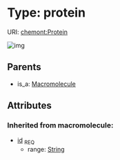 
# Type: protein




URI: [chemont:Protein](https://w3id.org/chemont/Protein)


![img](http://yuml.me/diagram/nofunky;dir:TB/class/[Macromolecule]^-[Protein&#124;id(i):string],[Macromolecule])

## Parents

 *  is_a: [Macromolecule](Macromolecule.md)

## Attributes


### Inherited from macromolecule:

 * [id](id.md)  <sub>REQ</sub>
    * range: [String](types/String.md)
